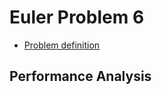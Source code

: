 Euler Problem 6
===============

* [Problem definition](http://projecteuler.net/problem=5)

Performance Analysis
--------------------

